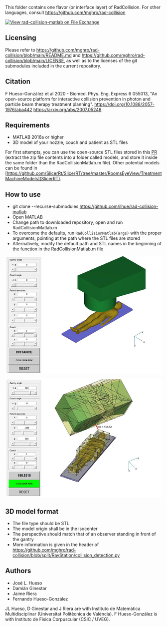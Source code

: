 [//]: # (RadCollision-MATLAB)

This folder contains one flavor (or interface layer) of RadCollision. For other languages, consult https://github.com/mghro/rad-collision

[![View rad-collision-matlab on File Exchange](https://www.mathworks.com/matlabcentral/images/matlab-file-exchange.svg)](https://es.mathworks.com/matlabcentral/fileexchange/110540-rad-collision-matlab)

Licensing
---------

Please refer to https://github.com/mghro/rad-collision/blob/main/README.md and https://github.com/mghro/rad-collision/blob/main/LICENSE, as well as to the licenses of the git submodules included in the current repository.

Citation
--------

F Hueso-González et al 2020 - Biomed. Phys. Eng. Express 6 055013, "An open-source platform for interactive collision prevention in photon and particle beam therapy treatment planning". https://doi.org/10.1088/2057-1976/aba442 https://arxiv.org/abs/2007.05248

Requirements
------------

- MATLAB 2016a or higher
- 3D model of your nozzle, couch and patient as STL files

For first attempts, you can use the open-source STL files stored in this [PR](https://github.com/mghro/rad-collision/issues/21#issuecomment-1073840985) (extract the zip file contents into a folder called models, and store it inside the same folder than the RadCollisionMatlab.m file). Other potential models can be found in [https://github.com/SlicerRt/SlicerRT/tree/master/RoomsEyeView/TreatmentMachineModels](SlicerRT).

How to use
----------

- git clone --recurse-submodules https://github.com/jlhue/rad-collision-matlab
- Open MATLAB
- Change path to downloaded repository, open and run RadCollisionMatlab.m
- To overcome the defaults, run `RadCollisionMatlab(args)` with the proper arguments, pointing at the path where the STL files are stored
- Alternatively, modify the default path and STL names in the beginning of the function in the RadCollisionMatlab.m file


[![screenshot](scene.jpg)](scene.jpg)

[![screenshot](distance.jpg)](distance.jpg)


3D model format
---------------

- The file type should be STL
- The model origin shall be in the isocenter
- The perspective should match that of an observer standing in front of the gantry
- More information is given in the header of https://github.com/mghro/rad-collision/blob/split/RayStation/collision_detection.py

Authors
-------

- José L. Hueso
- Damián Ginestar
- Jaime Riera
- Fernando Hueso-González

JL Hueso, D Ginestar and J Riera are with Instituto de Matemática Multidisciplinar (Universitat Politècnica de València). F Hueso-González is with Instituto de Física Corpuscular (CSIC / UVEG).
